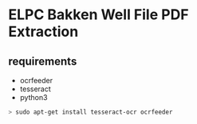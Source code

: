 # ELPC Bakken Well File PDF Extraction

## requirements
* ocrfeeder 
* tesseract
* python3

```bash
> sudo apt-get install tesseract-ocr ocrfeeder
```
